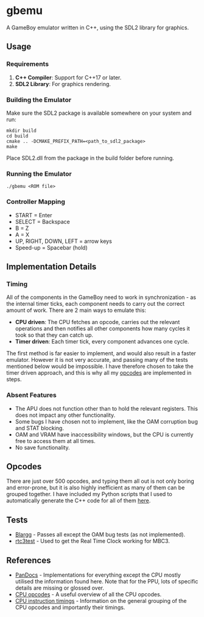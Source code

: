 # gbemu
A GameBoy emulator written in C++, using the SDL2 library for graphics.

## Usage
### Requirements
1. **C++ Compiler**: Support for C++17 or later.
2. **SDL2 Library**: For graphics rendering.

### Building the Emulator
Make sure the SDL2 package is available somewhere on your system and run: 
```
mkdir build
cd build
cmake .. -DCMAKE_PREFIX_PATH=<path_to_sdl2_package>
make
```
Place SDL2.dll from the package in the build folder before running.

### Running the Emulator
`./gbemu <ROM file>`

### Controller Mapping
- START = Enter
- SELECT = Backspace
- B = Z
- A = X
- UP, RIGHT, DOWN, LEFT = arrow keys
- Speed-up = Spacebar (hold)

## Implementation Details

### Timing
All of the components in the GameBoy need to work in synchronization - as the internal timer ticks, each component needs to carry out the correct amount of work. There are 2 main ways to emulate this:
- **CPU driven**: The CPU fetches an opcode, carries out the relevant operations and then notifies all other components how many cycles it took so that they can catch up.
- **Timer driven**: Each timer tick, every component advances one cycle.

The first method is far easier to implement, and would also result in a faster emulator. However it is not very accurate, and passing many of the tests mentioned below would be impossible. I have therefore chosen to take the timer driven approach, and this is why all my [opcodes](https://github.com/RJW20/gbemu/blob/main/src/cpu/opcodes.cpp) are implemented in steps.

### Absent Features
- The APU does not function other than to hold the relevant registers. This does not impact any other functionality.
- Some bugs I have chosen not to implement, like the OAM corruption bug and STAT blocking.
- OAM and VRAM have inaccessibility windows, but the CPU is currently free to access them at all times.
- No save functionality.

## Opcodes
There are just over 500 opcodes, and typing them all out is not only boring and error-prone, but it is also highly inefficient as many of them can be grouped together. I have included my Python scripts that I used to automatically generate the C++ code for all of them [here](https://github.com/RJW20/gbemu/tree/main/opcode_generator).

## Tests
- [Blargg](https://github.com/retrio/gb-test-roms) - Passes all except the OAM bug tests (as not implemented).
- [rtc3test](https://github.com/aaaaaa123456789/rtc3test) - Used to get the Real Time Clock working for MBC3.

## References
- [PanDocs](https://gbdev.io/pandocs/About.html) - Implementations for everything except the CPU mostly utilised the information found here. Note that for the PPU, lots of specific details are missing or glossed over.
- [CPU opcodes](https://meganesu.github.io/generate-gb-opcodes/) - A useful overview of all the CPU opcodes.
- [CPU instruction timings](https://gekkio.fi/files/gb-docs/gbctr.pdf) - Information on the general grouping of the CPU opcodes and importantly their timings.